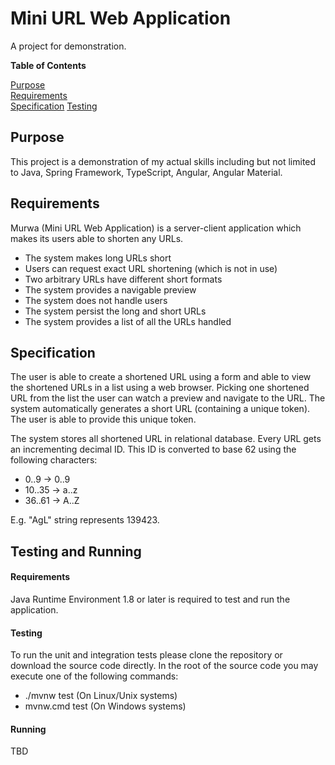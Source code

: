 # Mini URL Web Application

A project for demonstration.

**Table of Contents**

[Purpose](#purpose)  
[Requirements](#requirements)  
[Specification](#specification)
[Testing](#testing_running)

<a name="purpose"></a>
## Purpose

This project is a demonstration of my actual
skills including but not limited to Java, Spring Framework,
TypeScript, Angular, Angular Material.

<a name="requirements"></a>
## Requirements

Murwa (Mini URL Web Application) is a server-client
application which makes its users able to shorten any URLs.

* The system makes long URLs short
* Users can request exact URL shortening (which is not in use) 
* Two arbitrary URLs have different short formats
* The system provides a navigable preview
* The system does not handle users
* The system persist the long and short URLs
* The system provides a list of all the URLs handled

<a name="specification"></a>
## Specification

The user is able to create a shortened URL using a form and
able to view the shortened URLs in a list using a web browser.
Picking one shortened URL from the list the user can watch
a preview and navigate to the URL. The system automatically
generates a short URL (containing a unique token). The user
is able to provide this unique token.  

The system stores all shortened URL in relational database.
Every URL gets an incrementing decimal ID. This ID is converted
to base 62 using the following characters:
- 0..9 -> 0..9
- 10..35 -> a..z
- 36..61 -> A..Z

E.g. "AgL" string represents 139423.

<a name="testing_running"></a>
## Testing and Running

#### Requirements

Java Runtime Environment 1.8 or later is required to test
and run the application. 

#### Testing

To run the unit and integration tests please clone the repository
or download the source code directly. In the root of the source
code you may execute one of the following commands:

- ./mvnw test (On Linux/Unix systems)
- mvnw.cmd test (On Windows systems)

#### Running

TBD
